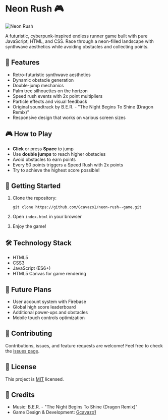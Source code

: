 # Neon Rush 🎮

![Neon Rush](assets/game-preview.png)

A futuristic, cyberpunk-inspired endless runner game built with pure JavaScript, HTML, and CSS. Race through a neon-filled landscape with synthwave aesthetics while avoiding obstacles and collecting points.

## 🌟 Features

- Retro-futuristic synthwave aesthetics
- Dynamic obstacle generation
- Double-jump mechanics
- Palm tree silhouettes on the horizon
- Speed rush events with 2x point multipliers
- Particle effects and visual feedback
- Original soundtrack by B.E.R. - "The Night Begins To Shine (Dragon Remix)"
- Responsive design that works on various screen sizes

## 🎮 How to Play

- **Click** or press **Space** to jump
- Use **double jumps** to reach higher obstacles
- Avoid obstacles to earn points
- Every 50 points triggers a Speed Rush with 2x points
- Try to achieve the highest score possible!

## 🚀 Getting Started

1. Clone the repository:
   ```
   git clone https://github.com/Gcavazo1/neon-rush--game.git
   ```

2. Open `index.html` in your browser

3. Enjoy the game!

## 🛠️ Technology Stack

- HTML5
- CSS3
- JavaScript (ES6+)
- HTML5 Canvas for game rendering

## 🔮 Future Plans

- User account system with Firebase
- Global high score leaderboard
- Additional power-ups and obstacles
- Mobile touch controls optimization

## 🤝 Contributing

Contributions, issues, and feature requests are welcome! Feel free to check the [issues page](https://github.com/Gcavazo1/neon-rush--game/issues).

## 📝 License

This project is [MIT](LICENSE) licensed.

## 🎵 Credits

- Music: B.E.R. - "The Night Begins To Shine (Dragon Remix)"
- Game Design & Development: [Gcavazo1](https://github.com/Gcavazo1) 